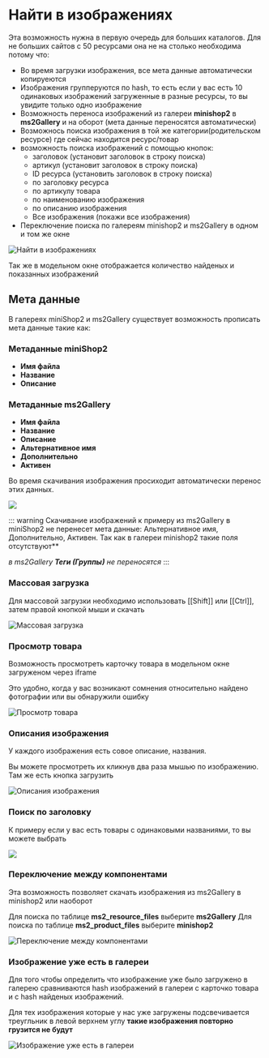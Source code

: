 # Найти в изображениях

Эта возможность нужна в первую очередь для больших каталогов. Для не больших сайтов с 50 ресурсами она не на столько необходима потому что:

- Во время загрузки изображения, все мета данные автоматически копируеются
- Изображения групперуются по hash, то есть если у вас есть 10 одинаковых изображений загруженные в разные ресурсы, то вы увидите только одно изображение
- Возможность переноса изображений из галереи **minishop2** в **ms2Gallery** и на оборот (мета данные переносятся автоматически)
- Возможнось поиска изображения в той же категории(родительском ресурсе) где сейчас находится ресурс/товар
- возможность поиска изображений с помощью кнопок:
  - заголовок (установит заголовок в строку поиска)
  - артикул (установит заголовок в строку поиска)
  - ID ресурса (установить заголовок в строку поиска)
  - по заголовку ресурса
  - по артикулу товара
  - по наименованию изображения
  - по описанию изображения
  - Все изображения (покажи все изображения)
- Переключение поиска по галереям minishop2 и ms2Gallery в одном и том же окне

![Найти в изображениях](https://file.modx.pro/files/2/1/7/217801fe65e72e8a9e371586e836ceef.png)

Так же в модельном окне отображается количество найденых и показанных изображений

## Мета данные

В галереях miniShop2 и ms2Gallery существует возможность прописать мета данные такие как:

### Метаданные miniShop2

- **Имя файла**
- **Название**
- **Описание**

### Метаданные ms2Gallery

- **Имя файла**
- **Название**
- **Описание**
- **Альтернативное имя**
- **Дополнительно**
- **Активен**

Во время скачивания изображения просиходит автоматически перенос этих данных.

![](https://file.modx.pro/files/c/2/2/c222cd3b7b1f539d8e99264a1cf077f4.png)

::: warning
Скачивание изображений к примеру из ms2Gallery в miniShop2 не перенесет мета данные: Альтернативное имя, Дополнительно, Активен. Так как в галереи minishop2 такие поля отсутствуют**

*в ms2Gallery **Теги (Группы)**  не переносятся*
:::

### Массовая загрузка

Для массовой загрузки необходимо использовать [[Shift]] или [[Ctrl]], затем правой кнопкой мыши и скачать

![Массовая загрузка](https://file.modx.pro/files/c/5/d/c5d820c7ca62135b0b58c6b981cd8942.png)

### Просмотр товара

Возможность просмотреть карточку товара в модельном окне загруженом через iframe

Это удобно, когда у вас возникают сомнения относительно найдено фотографии или вы обнаружили ошибку

![Просмотр товара](https://file.modx.pro/files/4/9/c/49c48323d2dbd5acf6abb595194df592.png)

### Описания изображения

У каждого изображения есть совое описание, названия.

Вы можете просмотреть их кликнув два раза мышью по изображению. Там же есть кнопка загрузить

![Описания изображения](https://file.modx.pro/files/1/b/0/1b0c0dba3fc5459129b795a91ec8bde2.png)

### Поиск по заголовку

К примеру если у вас есть товары с одинаковыми названиями, то вы можете выбрать

![](https://file.modx.pro/files/4/9/c/49c3567e509ac7f3f158c39f60e3c1b8.pn)

### Переключение между компонентами

Эта возможность позволяет скачать изображения из ms2Gallery в minishop2 или наоборот

Для поиска по таблице **ms2_resource_files** выберите **ms2Gallery**
Для поиска по таблице **ms2_product_files** выберите **minishop2**

![Переключение между компонентами](https://file.modx.pro/files/c/1/e/c1e55de955d2ec8f4ee517c7d8d7c4bc.pn)

### Изображение уже есть в галереи

Для того чтобы определить что изображение уже было загружено в галерею сравниваются hash изображений в галереи с карточко товара и с hash найденых изображений.

Для тех изображения которые у нас уже загружены подсвечивается треугльник в левой верхнем углу **такие изображения повторно грузится не будут**

![Изображение уже есть в галереи](https://file.modx.pro/files/6/b/9/6b9acf9772dd2dd967275e39984824f0.png)

